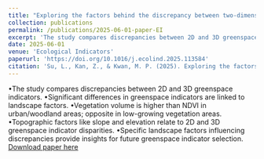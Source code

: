 ```yaml
---
title: "Exploring the factors behind the discrepancy between two-dimensional and three-dimensional indicators of greenspace exposure"
collection: publications
permalink: /publications/2025-06-01-paper-EI
excerpt: 'The study compares discrepancies between 2D and 3D greenspace indicators.'
date: 2025-06-01
venue: 'Ecological Indicators'
paperurl: 'https://doi.org/10.1016/j.ecolind.2025.113584'
citation: 'Su, L., Kan, Z., & Kwan, M. P. (2025). Exploring the factors behind the discrepancy between two-dimensional and three-dimensional indicators of greenspace exposure. Ecological Indicators, 175, 113584.'
---
```

•The study compares discrepancies between 2D and 3D greenspace indicators.
•Significant differences in greenspace indicators are linked to landscape factors.
•Vegetation volume is higher than NDVI in urban/woodland areas; opposite in low-growing vegetation areas.
•Topographic factors like slope and elevation relate to 2D and 3D greenspace indicator disparities.
•Specific landscape factors influencing discrepancies provide insights for future greenspace indicator selection.
[Download paper here](https://www.sciencedirect.com/science/article/pii/S1470160X2500514X)

